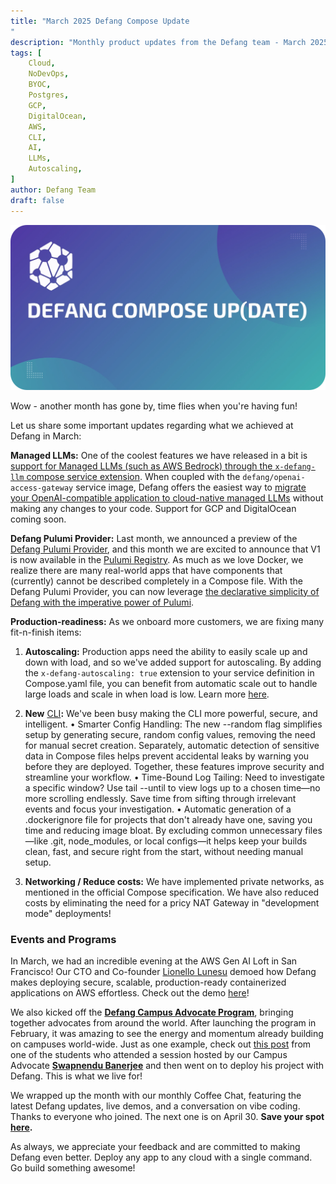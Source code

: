 ```yaml
---
title: "March 2025 Defang Compose Update
"
description: "Monthly product updates from the Defang team - March 2025"
tags: [
    Cloud,
    NoDevOps,
    BYOC,
    Postgres,
    GCP,
    DigitalOcean,
    AWS,
    CLI,
    AI,
    LLMs,
    Autoscaling,
]
author: Defang Team
draft: false
---
```


![Defang Compose Update](/img/defang-compose-update.webp)

Wow - another month has gone by, time flies when you're having fun!

Let us share some important updates regarding what we achieved at Defang in March:

**Managed LLMs:** One of the coolest features we have released in a bit is [support for Managed LLMs (such as AWS Bedrock) through the `x-defang-llm` compose service extension](https://docs.defang.io/docs/concepts/managed-llms/managed-language-models). When coupled with the `defang/openai-access-gateway` service image, Defang offers the easiest way to [migrate your OpenAI-compatible application to cloud-native managed LLMs](https://docs.defang.io/docs/tutorials/deploying-openai-apps-aws-bedrock) without making any changes to your code. Support for GCP and DigitalOcean coming soon.

**Defang Pulumi Provider:** Last month, we announced a preview of the [Defang Pulumi Provider](https://github.com/DefangLabs/pulumi-defang), and this month we are excited to announce that V1 is now available in the [Pulumi Registry](https://www.pulumi.com/registry/packages/defang/). As much as we love Docker, we realize there are many real-world apps that have components that (currently) cannot be described completely in a Compose file. With the Defang Pulumi Provider, you can now leverage [the declarative simplicity of Defang with the imperative power of Pulumi](https://docs.defang.io/docs/concepts/pulumi#when-to-use-the-defang-pulumi-provider).

**Production-readiness:** As we onboard more customers, we are fixing many fit-n-finish items:

1. **Autoscaling:** Production apps need the ability to easily scale up and down with load, and so we've added support for autoscaling. By adding the `x-defang-autoscaling: true` extension to your service definition in Compose.yaml file, you can benefit from automatic scale out to handle large loads and scale in when load is low. Learn more [here](https://docs.defang.io/docs/tutorials/scaling-your-services).

2. **New** [CLI](https://github.com/DefangLabs/defang/releases)**:** We've been busy making the CLI more powerful, secure, and intelligent.
   • Smarter Config Handling: The new --random flag simplifies setup by generating secure, random config values, removing the need for manual secret creation. Separately, automatic detection of sensitive data in Compose files helps prevent accidental leaks by warning you before they are deployed. Together, these features improve security and streamline your workflow.
   • Time-Bound Log Tailing: Need to investigate a specific window? Use tail --until to view logs up to a chosen time—no more scrolling endlessly. Save time from sifting through irrelevant events and focus your investigation.
   • Automatic generation of a .dockerignore file for projects that don't already have one, saving you time and reducing image bloat. By excluding common unnecessary files—like .git, node_modules, or local configs—it helps keep your builds clean, fast, and secure right from the start, without needing manual setup.

3. **Networking / Reduce costs:** We have implemented private networks, as mentioned in the official Compose specification. We have also reduced costs by eliminating the need for a pricy NAT Gateway in "development mode" deployments!

### Events and Programs

In March, we had an incredible evening at the AWS Gen AI Loft in San Francisco! Our CTO and Co-founder [Lionello Lunesu](https://www.linkedin.com/in/lionello/) demoed how Defang makes deploying secure, scalable, production-ready containerized applications on AWS effortless. Check out the demo [here](https://youtu.be/C0MbB0-6mUk?si=6dEf3gIOmWe7pctK&t=1426)!

We also kicked off the [**Defang Campus Advocate Program**](https://defang.io/cap/), bringing together advocates from around the world. After launching the program in February, it was amazing to see the energy and momentum already building on campuses world-wide. Just as one example, check out [this post](https://www.linkedin.com/posts/akash-nath29_defang-backends-defang-activity-7314917342143029250-2_v8?utm_source=share&utm_medium=member_desktop&rcm=ACoAAAAQqiEBLsVLYYAzEmBFB9oIl31nQ7kDII0) from one of the students who attended a session hosted by our Campus Advocate [**Swapnendu Banerjee**](https://www.linkedin.com/in/swapnendu-banerjee-36ba06219/) and then went on to deploy his project with Defang. This is what we live for!

We wrapped up the month with our monthly Coffee Chat, featuring the latest Defang updates, live demos, and a conversation on vibe coding. Thanks to everyone who joined. The next one is on April 30. **Save your spot [here](https://lu.ma/r08oz3rl).**

As always, we appreciate your feedback and are committed to making Defang even better. Deploy any app to any cloud with a single command. Go build something awesome!
